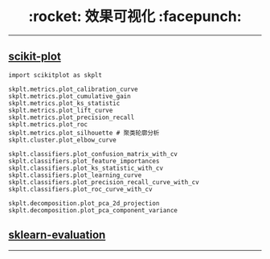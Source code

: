 <h1 align = "center">:rocket: 效果可视化 :facepunch:</h1>

---
## [scikit-plot][1]
```
import scikitplot as skplt

skplt.metrics.plot_calibration_curve
skplt.metrics.plot_cumulative_gain
skplt.metrics.plot_ks_statistic
skplt.metrics.plot_lift_curve
skplt.metrics.plot_precision_recall
skplt.metrics.plot_roc
skplt.metrics.plot_silhouette # 聚类轮廓分析
skplt.cluster.plot_elbow_curve

skplt.classifiers.plot_confusion_matrix_with_cv
skplt.classifiers.plot_feature_importances
skplt.classifiers.plot_ks_statistic_with_cv
skplt.classifiers.plot_learning_curve
skplt.classifiers.plot_precision_recall_curve_with_cv
skplt.classifiers.plot_roc_curve_with_cv

skplt.decomposition.plot_pca_2d_projection
skplt.decomposition.plot_pca_component_variance
```
## [sklearn-evaluation][2]

---
[1]: https://github.com/reiinakano/scikit-plot
[2]: https://github.com/edublancas/sklearn-evaluation
